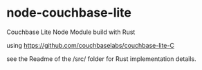 # node-couchbase-lite
Couchbase Lite Node Module build with Rust 


using https://github.com/couchbaselabs/couchbase-lite-C


see the Readme of the /src/ folder for Rust implementation details.
